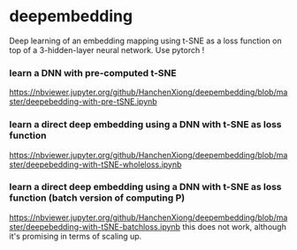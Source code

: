 # deepembedding
Deep learning of an embedding mapping using t-SNE as a loss function on top of a 3-hidden-layer neural network.  Use pytorch !

### learn a DNN with pre-computed t-SNE
https://nbviewer.jupyter.org/github/HanchenXiong/deepembedding/blob/master/deepebedding-with-pre-tSNE.ipynb

### learn a direct deep embedding using a DNN with t-SNE as loss function 
https://nbviewer.jupyter.org/github/HanchenXiong/deepembedding/blob/master/deepebedding-with-tSNE-wholeloss.ipynb


### learn a direct deep embedding using a DNN with t-SNE as loss function (batch version of computing P)
https://nbviewer.jupyter.org/github/HanchenXiong/deepembedding/blob/master/deepebedding-with-tSNE-batchloss.ipynb
this does not work, although it's promising in terms of scaling up. 
